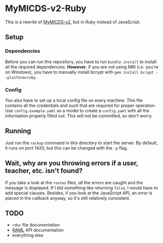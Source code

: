 # MyMICDS-v2-Ruby
This is a rewrite of [MyMICDS-v2](https://github.com/michaelgira23/MyMICDS-v2), but in Ruby instead of JavaScript.

## Setup

### Dependencies
Before you can run this repository, you have to run `bundle install` to install all the required dependencies. **However**, if you are not using MRI (i.e. you're on Windows), you have to manually install bcrypt with `gem install bcrypt --platform=ruby`.

### Config
You also have to set up a local config file on every machine. This file contains all the credentials and such that are required for proper operation. Use `config.example.yaml` as a model to create a `config.yaml` with all the information properly filled out. This will not be committed, so don't worry.

## Running
Just run the `rackup` command in this directory to start the server. By default, it runs on port 1420, but this can be changed with the `-p` flag.

## Wait, why are you throwing errors if a user, teacher, etc. isn't found?
If you take a look at the `routes` files, *all* the errors are caught and the message is displayed. If I did something like returning `false`, I would have to add special clauses. Besides, if you look at the JavaScript API, an error is placed in the callback anyway, so it's still relatively consistent.

## TODO
- `rdoc` file documentation
- [RAML](http://raml.org/) API documentation
- everything else